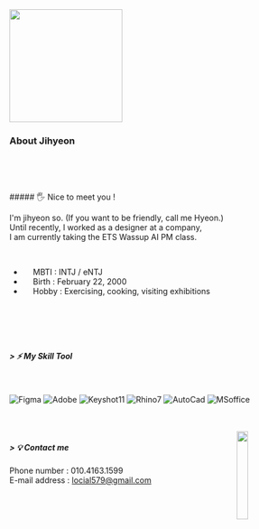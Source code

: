 
<!--Header Name-->
<img src="https://media.tenor.com/4GtNq6vuPacAAAAM/patrick-star.gif" width="200"/>    

### About Jihyeon
<br/>

##

<br/>
#####  🖐 Nice to meet you !

I'm jihyeon so.
(If you want to be friendly, call me Hyeon.)   
Until recently, I worked as a designer at a company,   
I am currently taking the ETS Wassup AI PM class.  

<br/>

- &emsp; MBTI : INTJ / eNTJ <br/>
- &emsp; Birth : February 22, 2000<br/>
- &emsp; Hobby : Exercising, cooking, visiting exhibitions

</p>

<br/>

##

<br/>

##### > ⚡ My Skill Tool

<br/>
 
![Figma](https://img.shields.io/badge/Figma-000000?style=for-the-badge&logo=Figma&logoColor=white)
![Adobe](https://img.shields.io/badge/Adobe-000000?style=for-the-badge&logo=Adobe&logoColor=white)
![Keyshot11](https://img.shields.io/badge/Keyshot11-000000?style=for-the-badge&logo=Keyshot11&logoColor=white)
![Rhino7](https://img.shields.io/badge/Rhino7-000000?style=for-the-badge&logo=Rhino7&logoColor=white)
![AutoCad](https://img.shields.io/badge/AutoCad-000000?style=for-the-badge&logo=AutoCad&logoColor=white)
![MSoffice](https://img.shields.io/badge/MSoffice-000000?style=for-the-badge&logo=MSoffice&logoColor=white)

<br/>
<br/>

  <img align="right" width="20%" src="https://item.kakaocdn.net/do/211bc9a01e598bd931dc90660d9f2a2e7f9f127ae3ca5dc7f0f6349aebcdb3c4">
</div>

##### > 💡 Contact me



Phone number : 010.4163.1599   
E-mail address : locial579@gmail.com






